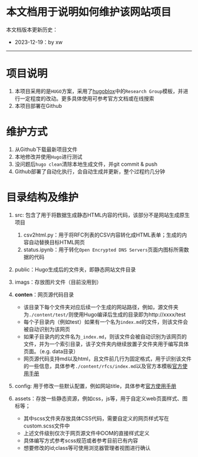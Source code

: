 # 本文档用于说明如何维护该网站项目

本文档版本更新历史：
- 2023-12-19：by xw
---
# 项目说明
1. 本项目采用的是`HUGO`方案，采用了[hugoblox](https://hugoblox.com/templates/)中的`Research Group`模板，并进行一定程度的改动。更多具体使用可参考官方文档或在线搜索
2. 本项目部署在Github

# 维护方式
1. 从Github下载最新项目文件
2. 本地修改并使用`Hugo`进行测试
3. 没问题后`hugo clean`清除本地生成文件，并git commit & push
4. Github部署了自动化执行，会自动生成并更新，整个过程约几分钟

# 目录结构及维护
1. src: 包含了用于将数据生成静态HTML内容的代码，该部分不是网站生成原生项目
   1. csv2html.py：用于将RFC列表的CSV内容转化成HTML表单；生成的内容自动替换目标HTML网页
   2. status.ipynb：用于转化`Open Encrypted DNS Servers`页面内图标所需数据的代码

2. public：Hugo生成后的文件夹，即静态网站文件目录
3. imags：存放图片文件（目前没用到）
4. **conten**：网页源代码目录
      - 该目录下每个文件夹对应后续一个生成的网站路径，例如，源文件夹为`./content/test/`则使用Hugo编译后生成的目录即为http://xxxx/test
      - 每个子目录内（例如test）如果有一个名为`index.md`的文件，则该文件会被自动识别为该网页
      - 如果子目录内的文件名为`_index.md`，则该文件会被自动识别为该网页的文件，并为一个索引目录，该子文件夹内继续放置子文件夹用于编写具体页面。（e.g. data目录）
      - 网页源代码支持md以及html，且文件前几行为固定格式，用于识别该文件的一些信息，具体参考`./content/rfcs/index.md`以及官方本模板[官方使用手册](https://docs.hugoblox.com/)
5. config: 用于修改一些默认配置，例如网站title，具体参考[官方使用手册](https://docs.hugoblox.com/)
6. assets：存放一些静态资源，例如css，js等，用于自定义web页面样式、图标等；
    - 其中scss文件夹存放具体CSS代码，需要自定义的网页样式写在custom.scss文件中
    - 上述文件级别仅次于网页源文件中DOM的直接样式定义
    - 具体编写方式参考scss规范或者参考目前已有内容
    - 想要修改的id;class等可使用浏览器管理者视图进行确认